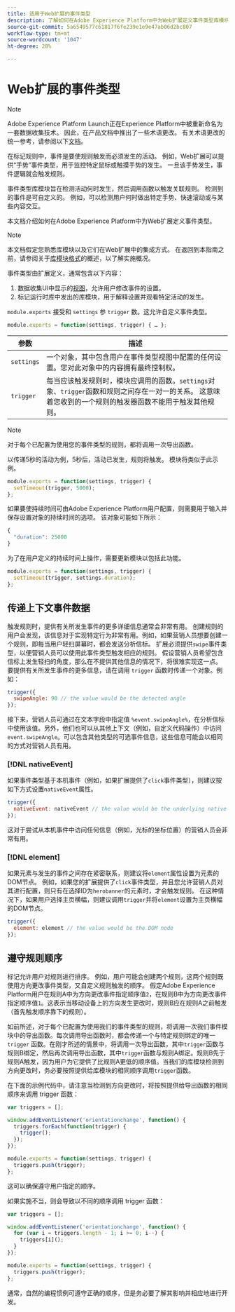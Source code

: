 ```yaml
---
title: 适用于Web扩展的事件类型
description: 了解如何在Adobe Experience Platform中为Web扩展定义事件类型库模块。
source-git-commit: 5a6549577c61817f6fe239e1e9e47ab06d2bc807
workflow-type: tm+mt
source-wordcount: '1047'
ht-degree: 28%

---
```


# Web扩展的事件类型

>[!NOTE]
>
>Adobe Experience Platform Launch正在Experience Platform中被重新命名为一套数据收集技术。 因此，在产品文档中推出了一些术语更改。 有关术语更改的统一参考，请参阅以下[文档](../../term-updates.md)。

在标记规则中，事件是要使规则触发而必须发生的活动。 例如，Web扩展可以提供“手势”事件类型，用于监控特定鼠标或触摸手势的发生。 一旦该手势发生，事件逻辑就会触发规则。

事件类型库模块旨在检测活动何时发生，然后调用函数以触发关联规则。 检测到的事件是可自定义的。 例如，可以检测用户何时做出特定手势、快速滚动或与某些内容交互。

本文档介绍如何在Adobe Experience Platform中为Web扩展定义事件类型。

>[!NOTE]
>
>本文档假定您熟悉库模块以及它们在Web扩展中的集成方式。 在返回到本指南之前，请参阅关于[库模块格式](./format.md)的概述，以了解实施概况。

事件类型由扩展定义，通常包含以下内容：

1. 数据收集UI中显示的[视图](./views.md)，允许用户修改事件的设置。
2. 标记运行时库中发出的库模块，用于解释设置并观看特定活动的发生。

`module.exports` 接受和 `settings` 参 `trigger` 数。这允许自定义事件类型。

```js
module.exports = function(settings, trigger) { … };
```

| 参数 | 描述 |
| --- | --- |
| `settings` | 一个对象，其中包含用户在事件类型视图中配置的任何设置。您对此对象中的内容拥有最终控制权。 |
| `trigger` | 每当应该触发规则时，模块应调用的函数。`settings`对象、`trigger`函数和规则之间存在一对一的关系。 这意味着您收到的一个规则的触发器函数不能用于触发其他规则。 |

>[!NOTE]
>
>对于每个已配置为使用您的事件类型的规则，都将调用一次导出函数。

以传递5秒的活动为例，5秒后，活动已发生，规则将触发。 模块将类似于此示例。

```js
module.exports = function(settings, trigger) {
  setTimeout(trigger, 5000);
};
```

如果要使持续时间可由Adobe Experience Platform用户配置，则需要用于输入并保存设置对象的持续时间的选项。 该对象可能如下所示：

```js
{
  "duration": 25000
}
```

为了在用户定义的持续时间上操作，需要更新模块以包括此功能。

```js
module.exports = function(settings, trigger) {
  setTimeout(trigger, settings.duration);
};
```

## 传递上下文事件数据

触发规则时，提供有关所发生事件的更多详细信息通常会非常有用。 创建规则的用户会发现，该信息对于实现特定行为非常有用。例如，如果营销人员想要创建一个规则，即每当用户轻扫屏幕时，都会发送分析信标。 扩展必须提供`swipe`事件类型，以便营销人员可以使用此事件类型触发相应的规则。 假设营销人员希望包含信标上发生轻扫的角度，那么在不提供其他信息的情况下，将很难实现这一点。 要提供有关所发生事件的更多信息，请在调用 `trigger` 函数时传递一个对象。例如：

```js
trigger({
  swipeAngle: 90 // the value would be the detected angle
});
```

接下来，营销人员可通过在文本字段中指定值 `%event.swipeAngle%`，在分析信标中使用该值。另外，他们也可以从其他上下文（例如，自定义代码操作）中访问 `event.swipeAngle`。可以包含其他类型的可选事件信息，这些信息可能会以相同的方式对营销人员有用。

### [!DNL nativeEvent]

如果事件类型基于本机事件（例如，如果扩展提供了`click`事件类型），则建议按如下方式设置`nativeEvent`属性。

```js
trigger({
  nativeEvent: nativeEvent // the value would be the underlying native event
});
```

这对于尝试从本机事件中访问任何信息（例如，光标的坐标位置）的营销人员会非常有用。

### [!DNL element]

如果元素与发生的事件之间存在紧密联系，则建议将`element`属性设置为元素的DOM节点。 例如，如果您的扩展提供了`click`事件类型，并且您允许营销人员对其进行配置，则只有在选择ID为`herobanner`的元素时，才会触发规则。 在这种情况下，如果用户选择主页横幅，则建议调用`trigger`并将`element`设置为主页横幅的DOM节点。

```js
trigger({
  element: element // the value would be the DOM node
});
```

## 遵守规则顺序

标记允许用户对规则进行排序。 例如，用户可能会创建两个规则，这两个规则既使用方向更改事件类型，又自定义规则触发的顺序。 假定Adobe Experience Platform用户在规则A中为方向更改事件指定顺序值`2`，在规则B中为方向更改事件指定顺序值`1`。这表示当移动设备上的方向发生更改时，规则B应在规则A之前触发（首先触发顺序靠下的规则）。

如前所述，对于每个已配置为使用我们的事件类型的规则，将调用一次我们事件模块中的导出函数。每次调用导出函数时，都会传递一个与特定规则绑定的唯一 `trigger` 函数。在刚才所述的情景中，将调用一次导出函数，其中`trigger`函数与规则B绑定，然后再次调用导出函数，其中`trigger`函数与规则A绑定。规则B先于规则A触发，因为用户为它提供了比规则A更低的顺序值。当我们的库模块检测到方向更改时，务必要按照提供给库模块的相同顺序调用`trigger`函数。

在下面的示例代码中，请注意当检测到方向更改时，将按照提供给导出函数的相同顺序来调用 trigger 函数：

```js
var triggers = [];

window.addEventListener('orientationchange', function() {
  triggers.forEach(function(trigger) {
    trigger();
  });
});

module.exports = function(settings, trigger) {
  triggers.push(trigger);
};
```

这可以确保遵守用户指定的顺序。

如果实施不当，则会导致以不同的顺序调用 trigger 函数：

```js
var triggers = [];

window.addEventListener('orientationchange', function() {
  for (var i = triggers.length - 1; i >= 0; i--) {
    triggers[i]();
  }
});

module.exports = function(settings, trigger) {
  triggers.push(trigger);
};
```

通常，自然的编程惯例可遵守正确的顺序，但是务必要了解其影响并相应地进行开发。
